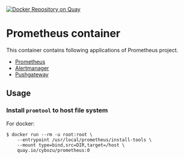 [![Docker Repository on Quay](https://quay.io/repository/cybozu/prometheus/status "Docker Repository on Quay")](https://quay.io/repository/cybozu/prometheus)

Prometheus container
====================

This container contains following applications of Prometheus project.

- [Prometheus](https://github.com/prometheus/prometheus/)
- [Alertmanager](https://github.com/prometheus/alertmanager/)
- [Pushgateway](https://github.com/prometheus/pushgateway/)

Usage
-----

### Install `promtool` to host file system

For docker:
```console
$ docker run --rm -u root:root \
    --entrypoint /usr/local/prometheus/install-tools \
    --mount type=bind,src=DIR,target=/host \
    quay.io/cybozu/prometheus:0
```

